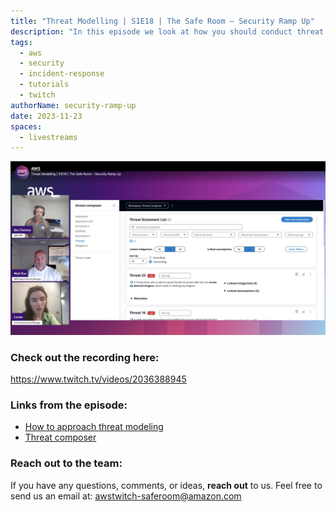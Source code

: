 ```yaml
---
title: "Threat Modelling | S1E18 | The Safe Room – Security Ramp Up"
description: "In this episode we look at how you should conduct threat modelling and a really useful free tool called Threat Composer."
tags:
  - aws
  - security
  - incident-response
  - tutorials
  - twitch
authorName: security-ramp-up
date: 2023-11-23
spaces:
  - livestreams
---
```


![Screenshot from the stream](images/episode-18.png)

### Check out the recording here:

https://www.twitch.tv/videos/2036388945

### Links from the episode:

- [How to approach threat modeling](https://aws.amazon.com/blogs/security/how-to-approach-threat-modeling/)
- [Threat composer](https://github.com/awslabs/threat-composer)


### Reach out to the team:

If you have any questions, comments, or ideas, **reach out** to us. Feel free to send us an email at: [awstwitch-saferoom@amazon.com](mailto:awstwitch-saferoom@amazon.com)

